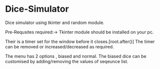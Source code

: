 # Dice-Simulator
Dice simulator using tkinter and random module.

Pre-Requsites required:-> Tkinter module should be installed on your pc.

Their is a timer set for the window before it closes.[root.after()] The timer can be removed or increased/decreased as required.

The menu has 2 options , biased and normal. The biased dice can be customised by adding/removing the values of seqeunce list.
